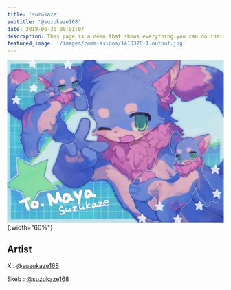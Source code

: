 ```yaml
---
title: 'suzukaze'
subtitle: '@suzukaze168'
date: 2018-06-30 00:01:07
description: This page is a demo that shows everything you can do inside portfolio and blog posts.
featured_image: '/images/commissions/1410376-1.output.jpg'
---
```


![](/images/commissions/1410376-1.output.jpg){:width="60%"}

## Artist

X : [@suzukaze168](https://twitter.com/suzukaze168)

Skeb : [@suzukaze168](https://skeb.jp/@suzukaze168)
